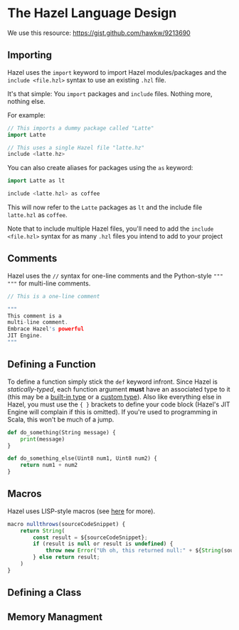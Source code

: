 # The Hazel Language Design 

We use this resource: https://gist.github.com/hawkw/9213690

## Importing
Hazel uses the ``import`` keyword to import Hazel modules/packages and the ``include <file.hzl>`` syntax to use an existing
``.hzl`` file. 

It's that simple: You ``import`` packages and ``include`` files. Nothing more, nothing else. 

For example: 
```cpp
// This imports a dummy package called "Latte" 
import Latte

// This uses a single Hazel file "latte.hz"
include <latte.hz>
```

You can also create aliases for packages using the ``as`` keyword:
```cpp
import Latte as lt 

include <latte.hzl> as coffee
```

This will now refer to the ``Latte`` packages as ``lt`` and the include file ``latte.hzl`` as ``coffee``. 

Note that to include multiple Hazel files, you'll need to add the ``include <file.hzl>`` syntax for as many ``.hzl`` 
files you intend to add to your project

## Comments 
Hazel uses the ``//`` syntax for one-line comments and the Python-style ```""" """``` for multi-line comments. 

```cpp
// This is a one-line comment 

"""
This comment is a 
multi-line comment. 
Embrace Hazel's powerful 
JIT Engine. 
"""
```


## Defining a Function 
To define a function simply stick the ``def`` keyword infront. Since Hazel is *statically-typed*, each function argument **must** have an associated type to it (this may be a <ins>built-in type</ins> or a <ins>custom type</ins>). Also like everything else in Hazel, you must use the ``{ }`` brackets to define your code block (Hazel's JIT Engine will complain if this is omitted). If you're used to programming in Scala, this won't be much of a jump.

```python
def do_something(String message) {
    print(message)
}

def do_something_else(Uint8 num1, Uint8 num2) {
    return num1 + num2 
}
```

## Macros 
Hazel uses LISP-style macros (see [here](https://stopa.io/post/229) for more).
```js
macro nullthrows(sourceCodeSnippet) {
    return String(
        const result = ${sourceCodeSnippet}; 
        if (result is null or result is undefined) {
            throw new Error("Uh oh, this returned null:" + ${String(sourceCodeSnippet)});
        } else return result;
    )
}
```
## Defining a Class 

## Memory Managment


